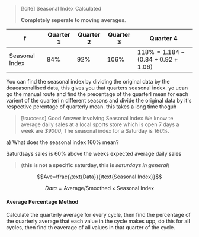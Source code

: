 >[!cite] Seasonal Index
>Calculated 
>
>**Completely seperate to moving averages**. 
>

| f              | Quarter 1 | Quarter 2 | Quarter 3 | Quarter 4 |
| -------------- | --------- | --------- | --------- | --------- |
| Seasonal Index | 84%       | 92%       | 106%          | $118\%=1.184-(0.84+0.92+1.06)$           |

You can find the seasonal index by dividing the original data by the deaeasonallised data, this gives you that quarters seasonal index. yo ucan go the manual route and find the precentage of the quarterl mean for each varient of the quarteri n different seasons and divide the original data by it's respective percntage of quarterly mean. this takes a long time thoguh



>[!success] Good Answer involving Seasonal Index
We know te average daily sales at a local sports store which is open 7 days a week are *$9000*, The seasonal index for a Saturday is *160%*.
>
a) What does the seasonal index 160%  mean?
>
Saturdsays sales is 60% above the weeks expected average daily sales
>(**this is not a specific saturday, this is *saturdays in general***)

$$Ave=\frac{\text{Data}}{\text{Seasonal Index}}$$

$$Data = \text{Average/Smoothed}  \times  \text{Seasonal Index}$$


#### Average Percentage Method
Calculate the quarterly average for every cycle, then find the percentage of the quarterly average that each value in the cycle makes upp,  do this for all cycles, then find th eaverage of all values in that quarter of the cycle.